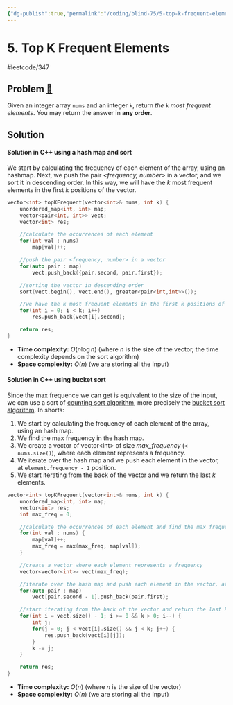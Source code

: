 ```yaml
---
{"dg-publish":true,"permalink":"/coding/blind-75/5-top-k-frequent-elements/","created":"2023-09-19T17:25:40.806+02:00","updated":"2023-09-19T17:25:40.806+02:00"}
---
```


# 5. Top K Frequent Elements
#leetcode/347
## Problem [🔗](https://leetcode.com/problems/product-of-array-except-self)

Given an integer array `nums` and an integer `k`, return _the_ `k` _most frequent elements_. You may return the answer in **any order**.

## Solution
#### Solution in C++ using a hash map and sort
We start by calculating the frequency of each element of the array, using an hashmap. Next, we push the pair _<frequency, number>_ in a vector, and we sort it in descending order. In this way, we will have the $k$ most frequent elements in the first $k$ positions of the vector.

```cpp
vector<int> topKFrequent(vector<int>& nums, int k) {
	unordered_map<int, int> map;
	vector<pair<int, int>> vect;
	vector<int> res;

	//calculate the occurrences of each element
	for(int val : nums)
		map[val]++;

	//push the pair <frequency, number> in a vector	
	for(auto pair : map)
		vect.push_back({pair.second, pair.first});

	//sorting the vector in descending order
	sort(vect.begin(), vect.end(), greater<pair<int,int>>());

	//we have the k most frequent elements in the first k positions of the vector
	for(int i = 0; i < k; i++)
		res.push_back(vect[i].second);

	return res;
}
```
- **Time complexity:** $O(n \log n)$ (where _n_ is the size of the vector, the time complexity depends on the sort algorithm)
- **Space complexity:** $O(n)$ (we are storing all the input)

#### Solution in C++ using bucket sort
Since the max frequence we can get is equivalent to the size of the input, we can use a sort of [counting sort algorithm](https://it.wikipedia.org/wiki/Counting_sort), more precisely the [bucket sort algorithm](https://en.wikipedia.org/wiki/Bucket_sort).
In shorts:
1. We start by calculating the frequency of each element of the array, using an hash map.
2. We find the max frequency in the hash map.
3. We create a vector of vector\<int\> of size _max\_frequency_ (`< nums.size()`), where each element represents a frequency.
4. We iterate over the hash map and we push each element in the vector, at `element.frequency - 1` position.
5. We start iterating from the back of the vector and we return the last $k$ elements.

```cpp
vector<int> topKFrequent(vector<int>& nums, int k) {
	unordered_map<int, int> map;
	vector<int> res;
	int max_freq = 0;

	//calculate the occurrences of each element and find the max frequency in the hash map
	for(int val : nums) {
		map[val]++;
		max_freq = max(max_freq, map[val]);
	}

	//create a vector where each element represents a frequency
	vector<vector<int>> vect(max_freq);

	//iterate over the hash map and push each element in the vector, at element.frequency - 1 position.
	for(auto pair : map)
		vect[pair.second - 1].push_back(pair.first);

	//start iterating from the back of the vector and return the last k elements
	for(int i = vect.size() - 1; i >= 0 && k > 0; i--) {
		int j;
		for(j = 0; j < vect[i].size() && j < k; j++) {
			res.push_back(vect[i][j]);
		}
		k -= j;
	}

	return res;
}
```
- **Time complexity:** $O(n)$ (where _n_ is the size of the vector)
- **Space complexity:** $O(n)$ (we are storing all the input)
